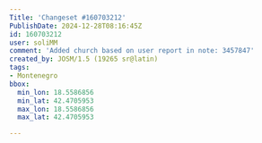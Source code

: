 ```yaml
---
Title: 'Changeset #160703212'
PublishDate: 2024-12-28T08:16:45Z
id: 160703212
user: soliMM
comment: 'Added church based on user report in note: 3457847'
created_by: JOSM/1.5 (19265 sr@latin)
tags:
- Montenegro
bbox:
  min_lon: 18.5586856
  min_lat: 42.4705953
  max_lon: 18.5586856
  max_lat: 42.4705953

---
```

